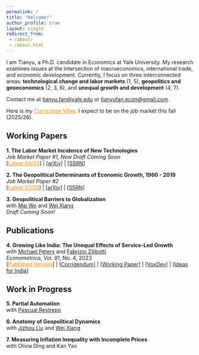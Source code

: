 ```yaml
---
permalink: /
title: "Welcome!"
author_profile: true
layout: single
redirect_from: 
 - /about/
 - /about.html
---
```


I am Tianyu, a Ph.D. candidate in Economics at Yale University. My research examines issues at the intersection of macroeconomics, international trade, and economic development. Currently, I focus on three interconnected areas: **technological change and labor markets** (1, 5), **geopolitics and geoeconomics** (2, 3, 6), and **unequal growth and development** (4, 7).

Contact me at <a href="mailto:tianyu.fan@yale.edu" style="color: darkorange;">tianyu.fan@yale.edu</a> or <a href="mailto:tianyufan.econ@gmail.com">tianyufan.econ@gmail.com</a>.

Here is my <a href="/files/CV_FAN_Tianyu.pdf" style="color: darkorange;" title="Download Tianyu Fan's CV">Curriculum Vitae</a>. I expect to be on the job market this fall (2025/26).

## Working Papers

**1. The Labor Market Incidence of New Technologies**  
*Job Market Paper #1, New Draft Coming Soon*  
[<a href="/files/FAN_Technology_Incidence.pdf" style="color: darkorange;">Latest 04/25</a>] | [[arXiv]](https://arxiv.org/abs/2504.04047) | [[SSRN]](https://ssrn.com/abstract=5160195)

**2. The Geopolitical Determinants of Economic Growth, 1960 - 2019**  
*Job Market Paper #2*  
[<a href="/files/FAN_Tianyu_Geopolitical_Growth.pdf" style="color: darkorange;">Latest 07/25</a>] | [[arXiv]](https://arxiv.org/abs/2507.04833) | [[SSRN]](https://ssrn.com/abstract=5341272)

**3. Geopolitical Barriers to Globalization**  
with [Mai Wo](https://sites.google.com/view/maiwo/) and [Wei Xiang](https://sites.google.com/view/wei-xiang)  
*Draft Coming Soon!*

## Publications

**4. Growing Like India: The Unequal Effects of Service-Led Growth**  
with [Michael Peters](https://mipeters.weebly.com) and [Fabrizio Zilibotti](https://campuspress.yale.edu/zilibotti/)  
*Econometrica*, Vol. 91, No. 4, 2023  
[<a href="/files/FPZ_UnequalGrowth.pdf" style="color: darkorange;">Published Version</a>] | [[Corrigendum]](/files/FPZ_Corrigendum.pdf) | [[Working Paper]](/files/FPZ_ECMA_final.pdf) | [[VoxDev]](https://voxdev.org/topic/macroeconomics-growth/how-services-drive-growth-emerging-economies-evidence-india) | [[Ideas for India]](https://www.ideasforindia.in/topics/macroeconomics/india-s-service-led-growth.html)

## Work in Progress

**5. Partial Automation**  
with [Pascual Restrepo](https://campuspress.yale.edu/pascualrestrepo/)

**6. Anatomy of Geopolitical Dynamics**  
with [Jizhou Liu](https://ljz0.github.io) and [Wei Xiang](https://sites.google.com/view/wei-xiang)

**7. Measuring Inflation Inequality with Incomplete Prices**  
with Olivia Ding and Kan Yao